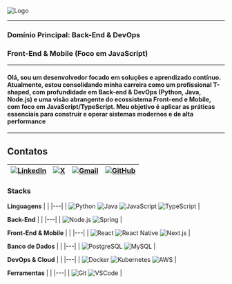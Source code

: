 

![Logo]()

---
### Domínio Principal: Back-End & DevOps  

### Front-End & Mobile (Foco em JavaScript)
---
#### Olá, sou um desenvolvedor focado em soluções e aprendizado contínuo. Atualmente, estou consolidando minha carreira como um profissional T-shaped, com profundidade em Back-end & DevOps (Python, Java, Node.js) e uma visão abrangente do ecossistema Front-end e Mobile, com foco em JavaScript/TypeScript. Meu objetivo é aplicar as práticas essenciais para construir e operar sistemas modernos e de alta performance
---
## Contatos
| [![LinkedIn](https://img.shields.io/badge/LinkedIn-0077B5?style=for-the-badge&logo=linkedin&logoColor=white)](https://www.linkedin.com/in/elton-alafe-7310891a6) | [![X](https://img.shields.io/badge/X-000?style=for-the-badge&logo=x)](https://twitter.com/EltonAlafe) | [![Gmail](https://img.shields.io/badge/Gmail-333333?style=for-the-badge&logo=gmail&logoColor=red)](mailto:eltonalafe@gmail.com) | [![GitHub](https://img.shields.io/badge/GitHub-100000?style=for-the-badge&logo=github&logoColor=white)](https://github.com/eltonalafe)
|-|-|-|-|

### Stacks

**Linguagens**
| |
|---|
| <img src="https://img.shields.io/badge/Python-3776AB?style=for-the-badge&logo=python&logoColor=white" alt="Python"/> <img src="https://img.shields.io/badge/Java-ED8B00?style=for-the-badge&logo=openjdk&logoColor=white" alt="Java"/> <img src="https://img.shields.io/badge/JavaScript-F7DF1E?style=for-the-badge&logo=javascript&logoColor=black" alt="JavaScript"/> <img src="https://img.shields.io/badge/TypeScript-3178C6?style=for-the-badge&logo=typescript&logoColor=white" alt="TypeScript"/> |

**Back-End**
| |
|---|
| <img src="https://img.shields.io/badge/Node.js-339933?style=for-the-badge&logo=nodedotjs&logoColor=white" alt="Node.js"/> <img src="https://img.shields.io/badge/Spring-6DB33F?style=for-the-badge&logo=spring&logoColor=white" alt="Spring"/> |

**Front-End & Mobile**
| |
|---|
| <img src="https://img.shields.io/badge/React-61DAFB?style=for-the-badge&logo=react&logoColor=black" alt="React"/> <img src="https://img.shields.io/badge/React_Native-61DAFB?style=for-the-badge&logo=react&logoColor=black" alt="React Native"/> <img src="https://img.shields.io/badge/Next.js-000000?style=for-the-badge&logo=nextdotjs&logoColor=white" alt="Next.js"/> |

**Banco de Dados**
| |
|---|
| <img src="https://img.shields.io/badge/PostgreSQL-4169E1?style=for-the-badge&logo=postgresql&logoColor=white" alt="PostgreSQL"/> <img src="https://img.shields.io/badge/MySQL-4479A1?style=for-the-badge&logo=mysql&logoColor=white" alt="MySQL"/> |

**DevOps & Cloud**
| |
|---|
| <img src="https://img.shields.io/badge/Docker-2496ED?style=for-the-badge&logo=docker&logoColor=white" alt="Docker"/> <img src="https://img.shields.io/badge/Kubernetes-326CE5?style=for-the-badge&logo=kubernetes&logoColor=white" alt="Kubernetes"/> <img src="https://img.shields.io/badge/Amazon_AWS-232F3E?style=for-the-badge&logo=amazonaws&logoColor=white" alt="AWS"/> |

**Ferramentas**
| |
|---|
| <img src="https://img.shields.io/badge/GIT-E44C30?style=for-the-badge&logo=git&logoColor=white" alt="Git"/> <img src="https://img.shields.io/badge/Visual_Studio_Code-007ACC?style=for-the-badge&logo=visualstudiocode&logoColor=white" alt="VSCode"/> |
